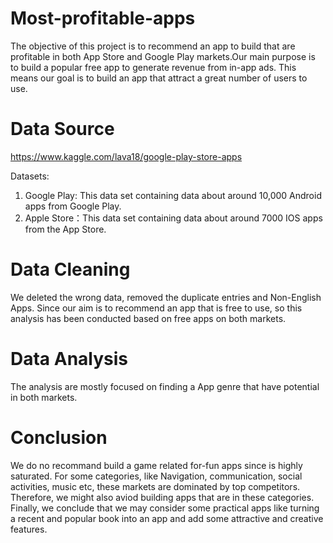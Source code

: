# Most-profitable-apps

The objective of this project is to recommend an app to build that are profitable in both App Store and Google Play markets.Our main purpose is to build a popular free app to generate revenue from in-app ads. This means our goal is to build an app that attract a great number of users to use.

# Data Source

https://www.kaggle.com/lava18/google-play-store-apps

Datasets:

1. Google Play: This data set containing data about around 10,000 Android apps from Google Play.
2. Apple Store：This data set containing data about around 7000 IOS apps from the App Store.

# Data Cleaning

We deleted the wrong data, removed the duplicate entries and Non-English Apps. Since our aim is to recommend an app that is free to use, so this analysis has been conducted based on free apps on both markets.

# Data Analysis

The analysis are mostly focused on finding a App genre that have potential in both markets.

# Conclusion

We do no recommand build a game related for-fun apps since is highly saturated. For some categories, like Navigation, communication, social activities, music etc, these markets are dominated by top competitors. Therefore, we might also aviod building apps that are in these categories. Finally, we conclude that we may consider some practical apps like turning a recent and popular book into an app and add some attractive and creative features.

